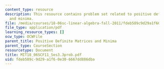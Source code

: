 ```yaml
---
content_type: resource
description: This resource contains problem set related to positive definite matrices
  and minima.
file: /media/courses/18-06sc-linear-algebra-fall-2011/fdeb589c9d29a1f60e306667dd886dba_MIT18_06SCF11_Ses3.3prob.pdf
file_type: application/pdf
learning_resource_types: []
ocw_type: OCWFile
parent_title: Positive Definite Matrices and Minima
parent_type: CourseSection
resourcetype: Document
title: MIT18_06SCF11_Ses3.3prob.pdf
uid: fdeb589c-9d29-a1f6-0e30-6667dd886dba
---
```

